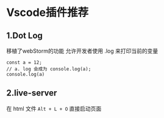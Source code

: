 # Vscode插件推荐

## 1.Dot Log
移植了webStorm的功能
允许开发者使用 .log 来打印当前的变量
```
const a = 12;
// a. log 会成为 console.log(a);
console.log(a)
```

## 2.live-server

在 html 文件 `Alt + L + O` 直接启动页面